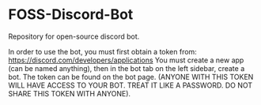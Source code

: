 # FOSS-Discord-Bot
Repository for open-source discord bot.

In order to use the bot, you must first obtain a token from: https://discord.com/developers/applications
You must create a new app (can be named anything), then in the bot tab on the left sidebar, create a bot.
The token can be found on the bot page. (ANYONE WITH THIS TOKEN WILL HAVE ACCESS TO YOUR BOT. TREAT IT LIKE A PASSWORD. DO NOT SHARE THIS TOKEN WITH ANYONE).
